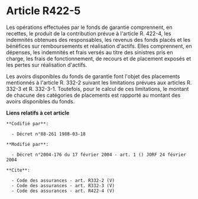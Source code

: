 # Article R422-5

Les opérations effectuées par le fonds de garantie comprennent, en recettes, le produit de la contribution prévue à l'article
R. 422-4, les indemnités obtenues des responsables, les revenus des fonds placés et les bénéfices sur remboursements et
réalisation d'actifs. Elles comprennent, en dépenses, les indemnités et frais versés au titre des sinistres pris en charge,
les frais de fonctionnement, de recours et de placement exposés et les pertes sur réalisation d'actifs. 

Les avoirs disponibles du fonds de garantie font l'objet des placements mentionnés à l'article R. 332-2 suivant les
limitations prévues aux articles R. 332-3 et R. 332-3-1. Toutefois, pour le calcul de ces limitations, le montant de chacune
des catégories de placements est rapporté au montant des avoirs disponibles du fonds.

**Liens relatifs à cet article**

	**Codifié par**:

	  - Décret n°88-261 1988-03-18

	**Modifié par**:

	  - Décret n°2004-176 du 17 février 2004 - art. 1 () JORF 24 février 2004

	**Cite**:

	  - Code des assurances - art. R332-2 (V)
	  - Code des assurances - art. R332-3 (V)
	  - Code des assurances - art. R422-4 (V)
